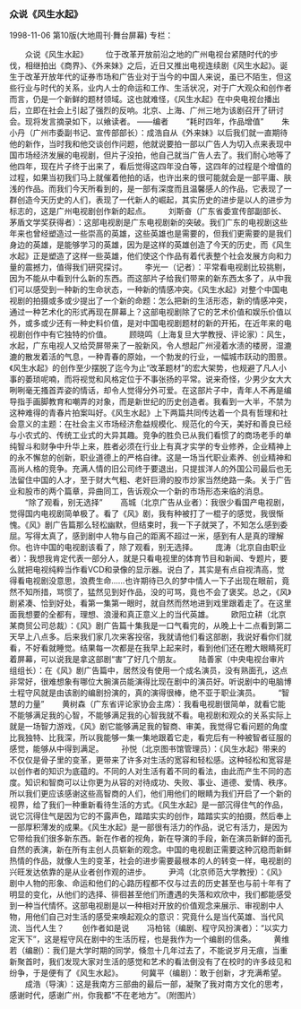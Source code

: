 ### 众说《风生水起》

1998-11-06
第10版(大地周刊·舞台屏幕)
专栏：

　　众说《风生水起》
　　位于改革开放前沿之地的广州电视台紧随时代的步伐，相继拍出《商界》、《外来妹》之后，近日又推出电视连续剧《风生水起》。诞生于改革开放年代的证券市场和广告业对于当今的中国人来说，虽已不陌生，但这些行业与时代的关系，业内人士的命运和工作、生活状况，对于广大观众和创作者而言，仍是一个新鲜的题材领域。这也就难怪，《风生水起》在中央电视台播出后，立即在社会上引起了强烈的反响。北京、上海、广州三地为该剧召开了研讨会。现将发言摘录如下，以飨读者。  ——编者
　　“耗时四年，作品增值”
　　朱小丹（广州市委副书记、宣传部部长）：成浩自从《外来妹》以后我们就一直期待他的新作，当时我和他交谈创作问题，他就说要拍一部以广告人为切入点来表现中国市场经济发展的电视剧，但片子没拍，他自己就当广告人去了。我们耐心地等了他四年，现在片子终于出来了，看后觉得这四年没白等，这四年的过程是个增值的过程，如果当初我们马上就催着他拍的话，也许出来的很可能就会是一部平庸、肤浅的作品。而我们今天所看到的，是一部有深度而且温馨感人的作品，它表现了一群创造今天历史的人们，表现了一代新人的崛起，其实历史的进步是以人的进步为标志的，这是广州电视剧创作新的起点。
　　刘斯奋（广东省委宣传部副部长、茅盾文学奖获得者）：这部电视剧是广东电视剧新的突破。我们广东的电视剧这些年来也曾经塑造过一些崇高的英雄，这些英雄也是需要的，但我们更需要的是我们身边的英雄，是能够学习的英雄，因为是这样的英雄创造了今天的历史，而《风生水起》正是塑造了这样一些英雄，他们使这个作品有着代表整个社会发展方向和力量的震撼力，值得我们研究探讨。
　　李光一（记者）：平常看电视剧比较挑剔，因为不能从中看到什么新的东西。而这部片子给我们带来的新东西太多了，从中我们可以感受到一种新的生命状态，一种新的情感冲突。《风生水起》对整个中国电视剧的拍摄或多或少提出了一个新的命题：怎么把新的生活形态，新的情感冲突，通过一种艺术化的形式再现在屏幕上？这部电视剧除了它的艺术价值和娱乐价值以外，或多或少还有一种史料价值，是对中国电视剧题材的新的开拓，在近年来的电视剧创作中有它独特的价值。
　　顾晓鸣（上海复旦大学教授、评论家）：风生，水起，广东电视人又给荧屏带来了一股新风，令人想起广州浸着水渍的楼房，湿漉漉的散发着活的气息，一种青春的原始，一个勃发的行业，一幅城市跃动的图景。《风生水起》的创作至少摆脱了迄今为止“改革题材”的宏大架势，也规避了凡人小事的萎琐呢喃，而将视觉和风格定位于不事张扬的平常。说来奇怪，少男少女大大咧咧毫无搔首弄姿的情话，却令人觉得分外可爱。在这部片子中，青年人不再是编导指手画脚教育和嘲弄的对象，而是新世纪的历史创造者。我看到一大半，不禁为这种难得的青春片拍案叫好。《风生水起》上下两篇共同传达着一个具有哲理和社会意义的主题：在社会主义市场经济愈益规模化、规范化的今天，美好和善良已经与小农式的、传统工业式的大异其趣。竞争的胜负已从我们看惯了的商场老手的单纯智斗和财争中升华上来，胜者必须在行业上有真才实学的专业修养，企业精神上的永不懈怠的创新，职业道德上的严格自律。这是一场当代职业素养、创业精神和高尚人格的竞争。充满人情的旧公司终于要退出，只提拔洋人的外国公司最后也无法留住中国的人才，至于财大气粗、老奸巨滑的股市炒家当然绝路一条。关于广告业和股市的两个篇章，异曲同工，告诉观众一个新的市场形态来临的消息。
　　“除了观看，别无选择”
　　高城（北京广告从业者）：我很少看国产电视剧，觉得国内电视剧简单极了。看了《风》剧，我有种被打了一棍子的感觉，我很惭愧。《风》剧广告篇那么轻松幽默，但结束时，我一下子就哭了，不知怎么感到委屈。写得太真了，感到剧中人物与自己的距离不超过一米，感到有人是真的理解你。也许中国的电视剧该看了，除了观看，别无选择。
　　庞涛（北京自由职业者）：我想我肯定代表一部分人，就是只看电视里的体育节目和新闻、专题片，要么就把电视纯粹当作看VCD和录像的显示器。说白了，其实是有点自视清高，觉得看电视剧没意思，浪费生命……也许期待已久的梦中情人一下子出现在眼前，竟然不知所措，骂惯了，猛然见到好作品，没的可骂，竟也不会了褒奖。总之，《风》剧紧凑、恰到好处，看第一集第一眼时，就自然而然地进到戏里跟着走了。在这里面我想要的全都有，理想、浪漫和真正意义上的当代英雄。
　　欧阳立耕（北京某商贸公司总裁）：《风》剧广告篇十集我是一口气看完的，从晚上十二点看到第二天早上八点多。后来我们家几次来客投宿，我就请他们看这部剧，我说好看你们就看，不好看就睡觉。结果每一次都是在我早上起来时，看到他们还在瞪大眼睛死盯着屏幕，可以说我是拿这部剧“害”了好几个朋友。
　　陆善家（中央电视台审片组组长）：在《风》剧广告篇中，居然没有使用一个成名演员，没有熟面孔，这点非常好，很难想象有哪位大腕演员能演得比现在剧中的演员好。听说剧中的电脑博士程守风就是由该剧的编剧扮演的，真的演得很棒，绝不亚于职业演员。
　　“智慧的力量”
　　黄树森（广东省评论家协会主席）：我看电视剧很简单，就看它能不能够满足我的心智，不能够满足我的心智我就不看。电视剧和观众的关系实际上就是一场智力游戏，《风》剧它能够满足我的智商、审美，我觉得它看问题的角度比我独特、比我深，所以我能够一集一集地跟着它走，看完后有一种被智者征服的感觉，能够从中得到满足。
　　孙悦（北京图书馆管理员）：《风生水起》带来的不仅仅是骨子里的变革，更带来了许多对生活的宽容和轻松感。这种轻松和宽容是以创作者的知识为底蕴的。不同的人对生活有着不同的看法，由此而产生不同的态度。知识和智商可以让你更为从容的对待成功、失败、事业、道德、爱情、秩序。所以我们更应该感谢这些高智商的人们，他们用他们的眼睛为我们开启了一个新的视界，给了我们一种重新看待生活的方式。《风生水起》是一部沉得住气的作品，说它沉得住气是因为它的不露声色，踏踏实实的创作，踏踏实实的拍摄，然后奉上一部厚积薄发的成果。《风生水起》是一部很有活力的作品，说它有活力，是因为它带给我们很多新东西。新在作者的视角，新在导演的手段，新在演员新鲜的面孔自然的表演，新在所有主创人员崭新的观念。中国的电视剧正需要这种沉稳而新鲜热情的作品，就像人生的变革，社会的进步需要最根本的人的转变一样，电视剧的兴旺发达依靠的是从业者创作观的进步。
　　尹鸿（北京师范大学教授）：《风》剧中人物的形象、命运和他们的心路历程都不仅与过去的历史甚至也与前十年有了明显的变化，从他们的选择、徘徊甚至他们所遭遇的失落和欢欣中，我们都能感受到一种当代情怀。这部电视剧是以一种相对开放的价值观念来展示、审视剧中人物，用他们自己对生活的感受来唤起观众的意识：究竟什么是当代英雄、当代风流、当代人生？
　　创作者如是说
　　冯柏铭（编剧、程守风扮演者）：“以实力定天下”，这是程守风在剧中的生活历程，也是我作为一个编剧的信条。
　　黄维若（编剧）：我们是大学时期的同学，倏忽十几年过去了，不能说岁月无痕，当重新聚首时，我们发现大家对生活的感觉和艺术的看法倒没有了在校时的许多歧见和纷争，于是便有了《风生水起》。
　　何冀平（编剧）：敢于创新，才充满希望。
　　成浩（导演）：这是我南方三部曲的最后一部，凝聚了我对南方文化的思考，感谢时代，感谢广州，你我都“不在老地方”。（附图片）
